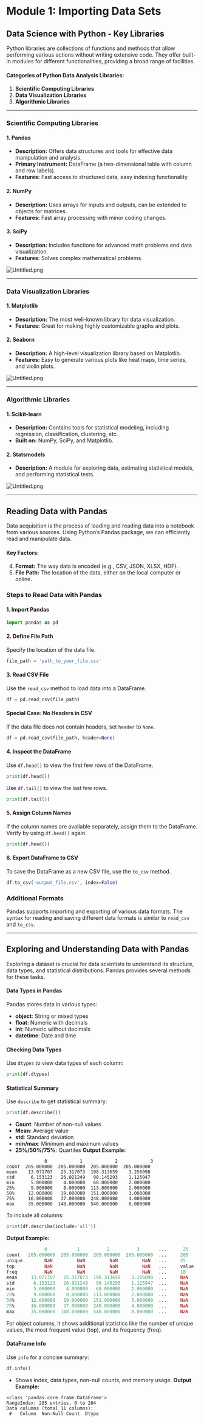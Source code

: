 

# Module 1: Importing Data Sets
## Data Science with Python - Key Libraries
Python libraries are collections of functions and methods that allow performing various actions without writing extensive code. They offer built-in modules for different functionalities, providing a broad range of facilities.
#### Categories of Python Data Analysis Libraries:
1. **Scientific Computing Libraries**
2. **Data Visualization Libraries**
3. **Algorithmic Libraries**

___
### Scientific Computing Libraries
#### 1. **Pandas**
- **Description:** Offers data structures and tools for effective data manipulation and analysis.
- **Primary Instrument:** DataFrame (a two-dimensional table with column and row labels).
- **Features:** Fast access to structured data, easy indexing functionality.
#### 2. **NumPy**
- **Description:** Uses arrays for inputs and outputs, can be extended to objects for matrices.
- **Features:** Fast array processing with minor coding changes.
#### 3. **SciPy**
- **Description:** Includes functions for advanced math problems and data visualization.
- **Features:** Solves complex mathematical problems.

![Untitled.png](https://prod-files-secure.s3.us-west-2.amazonaws.com/03e82b26-cccb-4906-bb56-adabcbdc0655/997ac361-58a8-4f04-bb0f-79fea4baa761/Untitled.png?X-Amz-Algorithm=AWS4-HMAC-SHA256&X-Amz-Content-Sha256=UNSIGNED-PAYLOAD&X-Amz-Credential=ASIAZI2LB466SS44AFNC%2F20250202%2Fus-west-2%2Fs3%2Faws4_request&X-Amz-Date=20250202T161640Z&X-Amz-Expires=3600&X-Amz-Security-Token=IQoJb3JpZ2luX2VjEOT%2F%2F%2F%2F%2F%2F%2F%2F%2F%2FwEaCXVzLXdlc3QtMiJHMEUCIQDyMhY7I9Dw8TD4MN28v1ZPZ%2Bt8%2FmrQtTLbKseMr1h6GQIgBGqw%2BRxU0EYg904MVxhPCtEOPmwIyliIpHRLxecV7VwqiAQI7f%2F%2F%2F%2F%2F%2F%2F%2F%2F%2FARAAGgw2Mzc0MjMxODM4MDUiDFg1V5LpiLE77zV%2BCircAxf1N7M60gOBpPd6EXNzaSmJnjoRf8vBGUbykqnIT%2BarMMqX5%2FIsvUDXmW87yJX023a0uFCfRrdp%2FAStBCzTzwApuEQ5poNgargJCB8APPjnQBLM0CuefN8%2BXGFCaUJWADCmXbbU1j0uNOSxLcIFWKzA%2BlG%2FqEyHQ6DAtEMjvyfF%2BCnEl5UPJEveymtGGyoCRa5aL1lNVT2kEeynX%2B8j9tUGz%2FgfZW89Zwu7%2BulXoXGiXklAa9KoLb2rL46uor68QuB2XcchLXzOaBsZGVTrYxaNISwV699aCwefqV7rgGlHb6uHm2xSEBhwLVtYF2bsFU79OH7qXmEGcnOy8ZPwpiiBnWam5Ql5mfi6xluy7ggyeAji09KeEwivcweSUoqcm1u6z34AKW4%2BzgpEAi7bBmGkyLGiTImvjwoMamauWV7oRqiLnjUKDKErNZUVKxCCflou5HsC7esUz24eW7yzjMV31xOXdo%2BRKElZJ4x0P9HXdtJO1XTDT3BzVOL184Hxtwx76gkbUAs8nmPB%2BVPhGH2Skl9o41JkNHBZOCIHLHWFOZzO2W7nj6qmbEvMGGb7smpA98LdTf0EExh0vdPpKtwgBhnlp0fSSC2QpzTLuRsH0MqPeX5W8HXX9xDsMJPB%2FbwGOqUBFKMRK86oI%2Ba%2F9IbRWi5GDtzVWYA70MMXKWEBEk0kd6ALD5wsqlYElJohxDvXjzSNI1V5Ie3KT7fp0uPW%2FZ0qc%2BTLn5W38cDZ8nf9arrRJo26%2BPP8gN74Btr6s2robShx32JSVZIHKQknyH%2BR3aQgrpMNvEEYdLGt61E8zE4ALC59oKFMZCMgYd1v2Vs9gryur7neJsAb0EB2ghbX8PlBKCFmj4N2&X-Amz-Signature=7d9e51c0d0854769e9f7ef3f7072a5c0b359f5024bfd47944cabc22d332e9234&X-Amz-SignedHeaders=host&x-id=GetObject)
___
### Data Visualization Libraries
#### 1. **Matplotlib**
- **Description:** The most well-known library for data visualization.
- **Features:** Great for making highly customizable graphs and plots.
#### 2. **Seaborn**
- **Description:** A high-level visualization library based on Matplotlib.
- **Features:** Easy to generate various plots like heat maps, time series, and violin plots.

![Untitled.png](https://prod-files-secure.s3.us-west-2.amazonaws.com/03e82b26-cccb-4906-bb56-adabcbdc0655/733d1e42-5a53-4fd8-90c1-3d85254369a6/Untitled.png?X-Amz-Algorithm=AWS4-HMAC-SHA256&X-Amz-Content-Sha256=UNSIGNED-PAYLOAD&X-Amz-Credential=ASIAZI2LB466X4CPWJZ4%2F20250202%2Fus-west-2%2Fs3%2Faws4_request&X-Amz-Date=20250202T161639Z&X-Amz-Expires=3600&X-Amz-Security-Token=IQoJb3JpZ2luX2VjEOT%2F%2F%2F%2F%2F%2F%2F%2F%2F%2FwEaCXVzLXdlc3QtMiJGMEQCIA%2F4aIwso96zJ4IYB3MkQCkUxIMdQC7PYdkKz1Tr4L0VAiBSkwGLRvLxcOdrISNnbkG9rZXa5aYZr%2FteAuA7qGUKTSqIBAjt%2F%2F%2F%2F%2F%2F%2F%2F%2F%2F8BEAAaDDYzNzQyMzE4MzgwNSIMsHzfFFDjswSuAz88KtwDIiyQbSH4Xo2s4neayo%2FbxK%2Fyf%2BRdWNYpL9oMgKBxb6XhbJ3KdYzgR1nlKK4F3ygkEydUTWduYqjzi4o%2BQpsNec3Hbp0h7ki%2Bb7YgsxjIy9mu3LfatOWlhBDd6M1aJEChRTd5GG4Ik8UyK2wua%2BBBHU%2FwUkx5CTBzyAv%2BHFEMXV1CI5P%2FovfHxXJW6W6hAcEKif9JBwB9spSoQfU3etCVLTaPj%2BSp7Dm%2BqcaJlxxyg5Mb8wGumrHkd8ONSRQTjSkuKmGsBwDS%2FghN3Rrfbjm7l7eHXGETGdEXrmZg%2F7HVjJtOQDq4SYF4FvxMEpXb0t750Ut20JMk2lxzPMA6XKQxf9aWziOSAKDk8EAjK8MAiCnqN1DOiS5smeVUinD4iOofyPe9GU8ZMCsxIfwDhQ2BFdnxhBvQT2cPpPYRYoB%2BlVyWD1zySc81M7NBfEw%2FNQo1BEXAQLgHzVOz45rtouYGnNGlFFvPcP4YSSZNOCtF2Dk1JtmNsplHoGXuznLYJEpdLcWFvWSmqDtwUofHIh8Wde0fLze061HajXhp2OUMcpWNTGf%2BV4fippyT3h0SONlpaGlkT78fZVqeTeqN0OJdkpsPVfqgtDMMeaQtm7ON3qPj%2Bqi2xbWnzPkcBcww87r9vAY6pgGqMviZQmzyQaoyKOK%2Fl%2FkJ41xnpv0HbJQbNDnID6IIYyz1Odnt%2Fg5wV5FsuiVuuZZ25ild%2FHg3YukmXTuqlK8D2d%2FdeFegnM1%2B1UGLf2EbYNOKaS7LdsnC17U0XngDOMtmjRtFMDjL49jpKBrDLE3nsoHQ%2F%2FmsntaCEfsN7WEY%2Fig8jMZxvwTnseCFaBjiAJpQQhSnjOveg80d9b0DGKEFoM7Cde1w&X-Amz-Signature=7656b1153247f4a4e1a48f79900da4f5487cca5227dc6ae067cc5a6f22062483&X-Amz-SignedHeaders=host&x-id=GetObject)
___
### Algorithmic Libraries
#### 1. **Scikit-learn**
- **Description:** Contains tools for statistical modeling, including regression, classification, clustering, etc.
- **Built on:** NumPy, SciPy, and Matplotlib.
#### 2. **Statsmodels**
- **Description:** A module for exploring data, estimating statistical models, and performing statistical tests.

![Untitled.png](https://prod-files-secure.s3.us-west-2.amazonaws.com/03e82b26-cccb-4906-bb56-adabcbdc0655/c62885f5-417d-4179-834f-d68f8f2bdf39/Untitled.png?X-Amz-Algorithm=AWS4-HMAC-SHA256&X-Amz-Content-Sha256=UNSIGNED-PAYLOAD&X-Amz-Credential=ASIAZI2LB466X4CPWJZ4%2F20250202%2Fus-west-2%2Fs3%2Faws4_request&X-Amz-Date=20250202T161639Z&X-Amz-Expires=3600&X-Amz-Security-Token=IQoJb3JpZ2luX2VjEOT%2F%2F%2F%2F%2F%2F%2F%2F%2F%2FwEaCXVzLXdlc3QtMiJGMEQCIA%2F4aIwso96zJ4IYB3MkQCkUxIMdQC7PYdkKz1Tr4L0VAiBSkwGLRvLxcOdrISNnbkG9rZXa5aYZr%2FteAuA7qGUKTSqIBAjt%2F%2F%2F%2F%2F%2F%2F%2F%2F%2F8BEAAaDDYzNzQyMzE4MzgwNSIMsHzfFFDjswSuAz88KtwDIiyQbSH4Xo2s4neayo%2FbxK%2Fyf%2BRdWNYpL9oMgKBxb6XhbJ3KdYzgR1nlKK4F3ygkEydUTWduYqjzi4o%2BQpsNec3Hbp0h7ki%2Bb7YgsxjIy9mu3LfatOWlhBDd6M1aJEChRTd5GG4Ik8UyK2wua%2BBBHU%2FwUkx5CTBzyAv%2BHFEMXV1CI5P%2FovfHxXJW6W6hAcEKif9JBwB9spSoQfU3etCVLTaPj%2BSp7Dm%2BqcaJlxxyg5Mb8wGumrHkd8ONSRQTjSkuKmGsBwDS%2FghN3Rrfbjm7l7eHXGETGdEXrmZg%2F7HVjJtOQDq4SYF4FvxMEpXb0t750Ut20JMk2lxzPMA6XKQxf9aWziOSAKDk8EAjK8MAiCnqN1DOiS5smeVUinD4iOofyPe9GU8ZMCsxIfwDhQ2BFdnxhBvQT2cPpPYRYoB%2BlVyWD1zySc81M7NBfEw%2FNQo1BEXAQLgHzVOz45rtouYGnNGlFFvPcP4YSSZNOCtF2Dk1JtmNsplHoGXuznLYJEpdLcWFvWSmqDtwUofHIh8Wde0fLze061HajXhp2OUMcpWNTGf%2BV4fippyT3h0SONlpaGlkT78fZVqeTeqN0OJdkpsPVfqgtDMMeaQtm7ON3qPj%2Bqi2xbWnzPkcBcww87r9vAY6pgGqMviZQmzyQaoyKOK%2Fl%2FkJ41xnpv0HbJQbNDnID6IIYyz1Odnt%2Fg5wV5FsuiVuuZZ25ild%2FHg3YukmXTuqlK8D2d%2FdeFegnM1%2B1UGLf2EbYNOKaS7LdsnC17U0XngDOMtmjRtFMDjL49jpKBrDLE3nsoHQ%2F%2FmsntaCEfsN7WEY%2Fig8jMZxvwTnseCFaBjiAJpQQhSnjOveg80d9b0DGKEFoM7Cde1w&X-Amz-Signature=7e01999d5aa00de65c3635dce574bfc4374b790daedd189997a033b326fa3236&X-Amz-SignedHeaders=host&x-id=GetObject)
___
## Reading Data with Pandas
Data acquisition is the process of loading and reading data into a notebook from various sources. Using Python’s Pandas package, we can efficiently read and manipulate data.
#### Key Factors:
4. **Format:** The way data is encoded (e.g., CSV, JSON, XLSX, HDF).
5. **File Path:** The location of the data, either on the local computer or online.
### Steps to Read Data with Pandas
#### 1. **Import Pandas**
```python
import pandas as pd
```
#### 2. **Define File Path**
Specify the location of the data file.
```python
file_path = 'path_to_your_file.csv'
```
#### 3. **Read CSV File**
Use the `read_csv` method to load data into a DataFrame.
```python
df = pd.read_csv(file_path)
```
#### Special Case: No Headers in CSV
If the data file does not contain headers, set `header` to `None`.
```python
df = pd.read_csv(file_path, header=None)
```
#### 4. **Inspect the DataFrame**
Use `df.head()` to view the first few rows of the DataFrame.
```python
print(df.head())
```
Use `df.tail()` to view the last few rows.
```python
print(df.tail())
```
#### 5. **Assign Column Names**
If the column names are available separately, assign them to the DataFrame.
Verify by using `df.head()` again.
```python
print(df.head())
```
#### 6. **Export DataFrame to CSV**
To save the DataFrame as a new CSV file, use the `to_csv` method.
```python
df.to_csv('output_file.csv', index=False)
```
### Additional Formats
Pandas supports importing and exporting of various data formats. The syntax for reading and saving different data formats is similar to `read_csv` and `to_csv`.
___
## Exploring and Understanding Data with Pandas
Exploring a dataset is crucial for data scientists to understand its structure, data types, and statistical distributions. Pandas provides several methods for these tasks.
#### Data Types in Pandas
Pandas stores data in various types:
- **object**: String or mixed types
- **float**: Numeric with decimals
- **int**: Numeric without decimals
- **datetime**: Date and time
#### Checking Data Types
Use `dtypes` to view data types of each column:
```python
print(df.dtypes)
```
#### Statistical Summary
Use `describe` to get statistical summary:
```python
print(df.describe())
```
- **Count**: Number of non-null values
- **Mean**: Average value
- **std**: Standard deviation
- **min/max**: Minimum and maximum values
- **25%/50%/75%**: Quartiles
**Output Example:**
```plain text
              0            1            2            3
count  205.000000  205.000000  205.000000  205.000000
mean    13.071707   25.317073  198.313659    3.256098
std      6.153123   26.021249   90.145293    1.125947
min      5.000000    4.000000   68.000000    2.000000
25%      9.000000    8.000000  113.000000    2.000000
50%     12.000000   19.000000  151.000000    3.000000
75%     16.000000   37.000000  248.000000    4.000000
max     35.000000  148.000000  540.000000    8.000000
```
To include all columns:
```python
print(df.describe(include='all'))
```
**Output Example:**
```r
              0           1          2          3       ...      25       26       27
count   205.000000  205.000000  205.000000  205.000000  ...     205      205      205
unique        NaN         NaN         NaN         NaN   ...     25       25       25
top           NaN         NaN         NaN         NaN   ...     value    value    value
freq          NaN         NaN         NaN         NaN   ...     10       10       10
mean     13.071707   25.317073  198.313659    3.256098  ...     NaN      NaN      NaN
std       6.153123   26.021249   90.145293    1.125947  ...     NaN      NaN      NaN
min       5.000000    4.000000   68.000000    2.000000  ...     NaN      NaN      NaN
25%       9.000000    8.000000  113.000000    2.000000  ...     NaN      NaN      NaN
50%      12.000000   19.000000  151.000000    3.000000  ...     NaN      NaN      NaN
75%      16.000000   37.000000  248.000000    4.000000  ...     NaN      NaN      NaN
max      35.000000  148.000000  540.000000    8.000000  ...     NaN      NaN      NaN
```
For object columns, it shows additional statistics like the number of unique values, the most frequent value (top), and its frequency (freq).
#### DataFrame Info
Use `info` for a concise summary:
```python
df.info()
```
- Shows index, data types, non-null counts, and memory usage.
**Output Example:**
```less
<class 'pandas.core.frame.DataFrame'>
RangeIndex: 205 entries, 0 to 204
Data columns (total 11 columns):
 #   Column  Non-Null Count  Dtype
